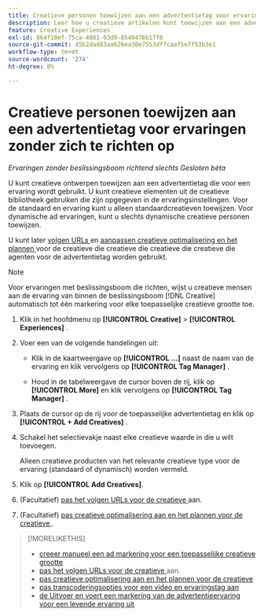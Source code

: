 ```yaml
---
title: Creatieve personen toewijzen aan een advertentietag voor ervaringen zonder zich te richten op
description: Leer hoe u creatieve artikelen kunt toewijzen aan een advertentietag voor een bepaalde creatieve grootte.
feature: Creative Experiences
exl-id: 864f10ef-75ca-4081-93d9-8540476b17f0
source-git-commit: 45b2dad83aa626ea30e7553df7caaf5e7f53b3e1
workflow-type: tm+mt
source-wordcount: '274'
ht-degree: 0%

---
```


# Creatieve personen toewijzen aan een advertentietag voor ervaringen zonder zich te richten op

*Ervaringen zonder beslissingsboom richtend slechts*
*Gesloten bèta*

U kunt creatieve ontwerpen toewijzen aan een advertentietag die voor een ervaring wordt gebruikt. U kunt creatieve elementen uit de creatieve bibliotheek gebruiken die zijn opgegeven in de ervaringsinstellingen. Voor de standaard en ervaring kunt u alleen standaardcreatieven toewijzen. Voor dynamische ad ervaringen, kunt u slechts dynamische creatieve personen toewijzen.<!-- Clarify what this does. It adds the image to the experience, but how does optimization work with multiple ad tags? -->

U kunt later [ volgen URLs ](experience-tracking-urls-no-targeting.md) en [ aanpassen creatieve optimalisering en het plannen ](experience-optimization-scheduling-no-targeting.md) voor de creatieve die creatieve die creatieve die creatieve die agenten voor de advertentietag worden gebruikt.

>[!NOTE]
>
>Voor ervaringen met beslissingsboom die richten, wijst u creatieve mensen aan de ervaring van binnen de beslissingsboom [!DNL Creative] automatisch tot één markering voor elke toepasselijke creatieve grootte toe.

1. Klik in het hoofdmenu op **[!UICONTROL Creative]** > **[!UICONTROL Experiences]** .

1. Voer een van de volgende handelingen uit:

   * Klik in de kaartweergave op **[!UICONTROL ...]** naast de naam van de ervaring en klik vervolgens op **[!UICONTROL Tag Manager]** .

   * Houd in de tabelweergave de cursor boven de rij, klik op **[!UICONTROL More]** en klik vervolgens op **[!UICONTROL Tag Manager]** .

1. Plaats de cursor op de rij voor de toepasselijke advertentietag en klik op **[!UICONTROL + Add Creatives]** . <!-- Tag Manager has only a list view, but no card view, as of 2/2. -->

1. Schakel het selectievakje naast elke creatieve waarde in die u wilt toevoegen.

   Alleen creatieve producten van het relevante creatieve type voor de ervaring (standaard of dynamisch) worden vermeld.

1. Klik op **[!UICONTROL Add Creatives]**.

1. (Facultatief) [ pas het volgen URLs voor de creatieve ](experience-tracking-urls-no-targeting.md) aan.

1. (Facultatief) [ pas creatieve optimalisering aan en het plannen voor de creatieve ](experience-optimization-scheduling-no-targeting.md).

>[!MORELIKETHIS]
>* [ creeer manueel een ad markering voor een toepasselijke creatieve grootte ](experience-tag-create-manually.md)
>* [ pas het volgen URLs voor de creatieve ](experience-tracking-urls-no-targeting.md) aan.
>* [ pas creatieve optimalisering aan en het plannen voor de creatieve ](experience-optimization-scheduling-no-targeting.md)
>* [ pas transcoderingsopties voor een video en ervaringstag aan ](experience-tag-video-transcoding.md)
>* [ de Uitvoer en voert een markering van de advertentieervaring voor een levende ervaring uit ](experience-tag-export.md)
